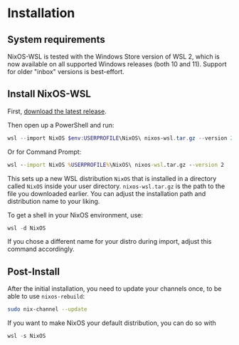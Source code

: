 # Installation

## System requirements

NixOS-WSL is tested with the Windows Store version of WSL 2, which is now available on all supported Windows releases (both 10 and 11).
Support for older "inbox" versions is best-effort.

## Install NixOS-WSL

First, [download the latest release](https://github.com/nix-community/NixOS-WSL/releases/latest).

Then open up a PowerShell and run:

```powershell
wsl --import NixOS $env:USERPROFILE\NixOS\ nixos-wsl.tar.gz --version 2
```

Or for Command Prompt:

```cmd
wsl --import NixOS %USERPROFILE%\NixOS\ nixos-wsl.tar.gz --version 2
```

This sets up a new WSL distribution `NixOS` that is installed in a directory called `NixOS` inside your user directory.
`nixos-wsl.tar.gz` is the path to the file you downloaded earlier.
You can adjust the installation path and distribution name to your liking.

To get a shell in your NixOS environment, use:

```powershell
wsl -d NixOS
```

If you chose a different name for your distro during import, adjust this command accordingly.

## Post-Install

After the initial installation, you need to update your channels once, to be able to use `nixos-rebuild`:

```sh
sudo nix-channel --update
```

If you want to make NixOS your default distribution, you can do so with

```powershell
wsl -s NixOS
```
